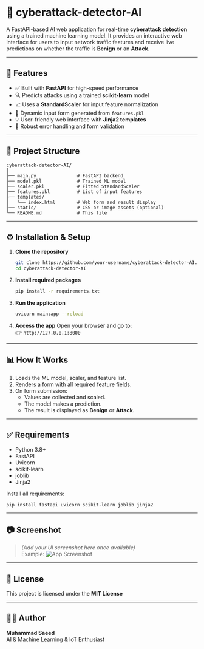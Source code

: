 # 🔐 cyberattack-detector-AI

A FastAPI-based AI web application for real-time **cyberattack detection** using a trained machine learning model. It provides an interactive web interface for users to input network traffic features and receive live predictions on whether the traffic is **Benign** or an **Attack**.


---

## 🚀 Features

- ✅ Built with **FastAPI** for high-speed performance
- 🔍 Predicts attacks using a trained **scikit-learn** model
- 📈 Uses a **StandardScaler** for input feature normalization
- 🧠 Dynamic input form generated from `features.pkl`
- 💡 User-friendly web interface with **Jinja2 templates**
- 🧪 Robust error handling and form validation

---

## 📁 Project Structure
```
cyberattack-detector-AI/
│
├── main.py               # FastAPI backend
├── model.pkl             # Trained ML model
├── scaler.pkl            # Fitted StandardScaler
├── features.pkl          # List of input features
├── templates/
│   └── index.html        # Web form and result display
├── static/               # CSS or image assets (optional)
└── README.md             # This file
```
---

## ⚙️ Installation & Setup

1. **Clone the repository**
   ```bash
   git clone https://github.com/your-username/cyberattack-detector-AI.git
   cd cyberattack-detector-AI
   ```

2. **Install required packages**
   ```bash
   pip install -r requirements.txt
   ```

3. **Run the application**
   ```bash
   uvicorn main:app --reload
   ```

4. **Access the app**
   Open your browser and go to:  
   👉 `http://127.0.0.1:8000`

---

## 📊 How It Works

1. Loads the ML model, scaler, and feature list.
2. Renders a form with all required feature fields.
3. On form submission:
   - Values are collected and scaled.
   - The model makes a prediction.
   - The result is displayed as **Benign** or **Attack**.

---

## ✅ Requirements

- Python 3.8+
- FastAPI
- Uvicorn
- scikit-learn
- joblib
- Jinja2

Install all requirements:
```bash
pip install fastapi uvicorn scikit-learn joblib jinja2
```

---

## 📷 Screenshot

> *(Add your UI screenshot here once available)*  
> Example:
> ![App Screenshot](static/screenshot.png)

---

## 📜 License

This project is licensed under the **MIT License** 

---

## 👨‍💻 Author

**Muhammad Saeed**  
AI & Machine Learning & IoT Enthusiast  
